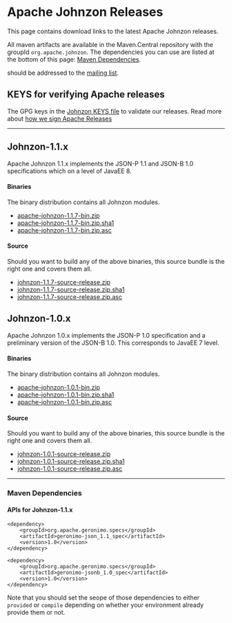 <!---
Licensed to the Apache Software Foundation (ASF) under one
or more contributor license agreements.  See the NOTICE file
distributed with this work for additional information
regarding copyright ownership.  The ASF licenses this file
to you under the Apache License, Version 2.0 (the
"License"); you may not use this file except in compliance
with the License.  You may obtain a copy of the License at

  http://www.apache.org/licenses/LICENSE-2.0

Unless required by applicable law or agreed to in writing,
software distributed under the License is distributed on an
"AS IS" BASIS, WITHOUT WARRANTIES OR CONDITIONS OF ANY
KIND, either express or implied.  See the License for the
specific language governing permissions and limitations
under the License.
-->
# Apache Johnzon Releases

This page contains download links to the latest Apache Johnzon releases.

All maven artifacts are available in the Maven.Central repository with the groupId ``org.apache.johnzon``. 
The dependencies you can use are listed at the bottom of this page: [Maven Dependencies](#Maven_Dependencies).


should be addressed to the [mailing list](http://johnzon.apache.org/mail-lists.html).

## KEYS for verifying Apache releases

The GPG keys in the [Johnzon KEYS file](http://www.apache.org/dist/johnzon/KEYS) to validate our releases.
Read more about [how we sign Apache Releases](http://www.apache.org/info/verification.html)


----------

## Johnzon-1.1.x

Apache Johnzon 1.1.x implements the JSON-P 1.1 and JSON-B 1.0 specifications which on a level of JavaEE 8.

#### Binaries
The binary distribution contains all Johnzon modules.

* [apache-johnzon-1.1.7-bin.zip](https://www.apache.org/dyn/closer.lua/johnzon/johnzon-1.1.7/apache-johnzon-1.1.7-bin.zip)
* [apache-johnzon-1.1.7-bin.zip.sha1](https://www.apache.org/dist/johnzon/johnzon-1.1.7/apache-johnzon-1.1.7-bin.zip.sha1)
* [apache-johnzon-1.1.7-bin.zip.asc](https://www.apache.org/dist/johnzon/johnzon-1.1.7/apache-johnzon-1.1.7-bin.zip.asc)

#### Source
Should you want to build any of the above binaries, this source bundle is the right one and covers them all.

* [johnzon-1.1.7-source-release.zip](https://www.apache.org/dyn/closer.lua/johnzon/johnzon-1.1.7/johnzon-1.1.7-source-release.zip)
* [johnzon-1.1.7-source-release.zip.sha1](https://www.apache.org/dist/johnzon/johnzon-1.1.7/johnzon-1.1.7-source-release.zip.sha1)
* [johnzon-1.1.7-source-release.zip.asc](https://www.apache.org/dist/johnzon/johnzon-1.1.7/johnzon-1.1.7-source-release.zip.asc)


## Johnzon-1.0.x

Apache Johnzon 1.0.x implements the JSON-P 1.0 specification and a preliminary version of the JSON-B 1.0.
This corresponds to JavaEE 7 level.

#### Binaries
The binary distribution contains all Johnzon modules.

* [apache-johnzon-1.0.1-bin.zip](https://www.apache.org/dyn/closer.lua/johnzon/johnzon-1.0.1/apache-johnzon-1.0.1-bin.zip)
* [apache-johnzon-1.0.1-bin.zip.sha1](https://www.apache.org/dist/johnzon/johnzon-1.0.1/apache-johnzon-1.0.1-bin.zip.sha1)
* [apache-johnzon-1.0.1-bin.zip.asc](https://www.apache.org/dist/johnzon/johnzon-1.0.1/apache-johnzon-1.0.1-bin.zip.asc)

#### Source
Should you want to build any of the above binaries, this source bundle is the right one and covers them all.

* [johnzon-1.0.1-source-release.zip](https://www.apache.org/dyn/closer.lua/johnzon/johnzon-1.0.1/johnzon-1.0.1-source-release.zip)
* [johnzon-1.0.1-source-release.zip.sha1](https://www.apache.org/dist/johnzon/johnzon-1.0.1/johnzon-1.0.1-source-release.zip.sha1)
* [johnzon-1.0.1-source-release.zip.asc](https://www.apache.org/dist/johnzon/johnzon-1.0.1/johnzon-1.0.1-source-release.zip.asc)

-------

### Maven Dependencies

#### APIs for Johnzon-1.1.x

    <dependency>
        <groupId>org.apache.geronimo.specs</groupId>
        <artifactId>geronimo-json_1.1_spec</artifactId>
        <version>1.0</version>
    </dependency>

    <dependency>
        <groupId>org.apache.geronimo.specs</groupId>
        <artifactId>geronimo-jsonb_1.0_spec</artifactId>
        <version>1.0</version>
    </dependency>

Note that you should set the seope of those dependencies to either `provided` or `compile` depending on whether your environment already provide them or not.
